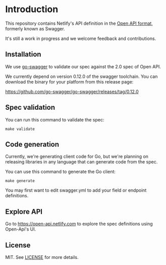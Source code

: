 # Introduction

This repository contains Netlify's API definition in the [Open API format](https://github.com/OAI/OpenAPI-Specification/blob/master/versions/2.0.md), formerly known as Swagger.

It's still a work in progress and we welcome feedback and contributions.

## Installation

We use [go-swagger](https://github.com/go-swagger/go-swagger) to validate our spec against the 2.0 spec of Open API.

We currently depend on version 0.12.0 of the swagger toolchain. You can download the binary for your platform from this release page:

https://github.com/go-swagger/go-swagger/releases/tag/0.12.0

## Spec validation

You can run this command to validate the spec:

	make validate

## Code generation

Currently, we're generating client code for Go, but we're planning on releasing libraries in any language that can generate code from the spec.

You can use this command to generate the Go client:

	make generate
	
You may first want to edit swagger.yml to add your field or endpoint definitions.

## Explore API

Go to https://open-api.netlify.com to explore the spec definitions using Open-Api's UI.

## License

MIT. See [LICENSE](LICENSE) for more details.
